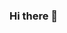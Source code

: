 ### Hi there 👋
<!--                                                                   
┣━━ 🖥 papers
┃   ┗━━ [Myopic Loss Aversion (Vis 2021)](https://github.com/wesslen/myopic-loss-aversion-vis-2021)
┃   ┗━━ [Bayesian Correlation Judgement (Vis 2020)](https://github.com/wesslen/bayesian-correlation-judgement-vis-2020)
┃   ┗━━ [Verifi (ICWSM 2018)](https://github.com/wesslen/verifi-icwsm-2018
┃   ┗━━ [Twitter Bumper Stickers (ICWSM 2018)](https://github.com/wesslen/twitter-bumper-sticker-icwsm2018)
┃   ┗━━ [Anchoring Effect in Visual Analytics (VAST 2017)](https://github.com/wesslen/vast2017-anchoringeffect)
┣━━ 💬 teaching
┃   ┣━━ [DSBA6010 / STAT7027: Bayesian Statistics (Spring 2022)](https://github.com/wesslen/dsba6010-spring2022)
┃   ┣━━ [DSBA5122: Visual Analytics (Fall 2019)](https://github.com/wesslen/dsba5122-fall2019)
    ┗━━ [DSBA5122: Visual Analytics (Spring 2019)](https://github.com/wesslen/dsba5122-spring2019)

**wesslen/wesslen** is a ✨ _special_ ✨ repository because its `README.md` (this file) appears on your GitHub profile.

Here are some ideas to get you started:

- 🔭 I’m currently working on ...
- 🌱 I’m currently learning ...
- 👯 I’m looking to collaborate on ...
- 🤔 I’m looking for help with ...
- 💬 Ask me about ...
- 📫 How to reach me: ...
- 😄 Pronouns: ...
- ⚡ Fun fact: ...
-->
